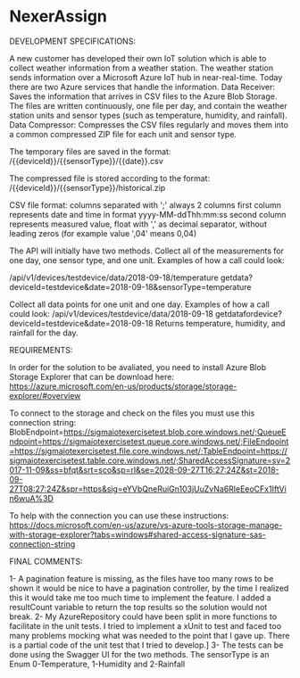 # NexerAssign

DEVELOPMENT SPECIFICATIONS:

A new customer has developed their own IoT solution which is able to collect weather information from a weather station. The weather station sends information over a Microsoft Azure IoT hub in near-real-time. Today there are two Azure services that handle the information.
Data Receiver: Saves the information that arrives in CSV files to the Azure Blob Storage. The files are written continuously, one file per day, and contain the weather station units and sensor types (such as temperature, humidity, and rainfall).
Data Compressor: Compresses the CSV files regularly and moves them into a common compressed ZIP file for each unit and sensor type.

The temporary files are saved in the format: /{{deviceId}}/{{sensorType}}/{{date}}.csv

The compressed file is stored according to the format: /{{deviceId}}/{{sensorType}}/historical.zip

CSV file format:
columns separated with ';'
always 2 columns
first column represents date and time in format yyyy-MM-ddThh:mm:ss
second column represents measured value, float with ',' as decimal separator, without leading zeros (for example value ',04' means 0,04)

The API will initially have two methods.
Collect all of the measurements for one day, one sensor type, and one unit. Examples of how a call could look:

/api/v1/devices/testdevice/data/2018-09-18/temperature
getdata?deviceId=testdevice&date=2018-09-18&sensorType=temperature

Collect all data points for one unit and one day. Examples of how a call could look:
/api/v1/devices/testdevice/data/2018-09-18
getdatafordevice?deviceId=testdevice&date=2018-09-18 Returns temperature, humidity, and rainfall for the day.

REQUIREMENTS:

In order for the solution to be avaliated, you need to install Azure Blob Storage Explorer that can be download here:
https://azure.microsoft.com/en-us/products/storage/storage-explorer/#overview

To connect to the storage and check on the files you must use this connection string:
BlobEndpoint=https://sigmaiotexercisetest.blob.core.windows.net/;QueueEndpoint=https://sigmaiotexercisetest.queue.core.windows.net/;FileEndpoint=https://sigmaiotexercisetest.file.core.windows.net/;TableEndpoint=https://sigmaiotexercisetest.table.core.windows.net/;SharedAccessSignature=sv=2017-11-09&ss=bfqt&srt=sco&sp=rl&se=2028-09-27T16:27:24Z&st=2018-09-27T08:27:24Z&spr=https&sig=eYVbQneRuiGn103jUuZvNa6RleEeoCFx1IftVin6wuA%3D

To help with the connection you can use these instructions:
https://docs.microsoft.com/en-us/azure/vs-azure-tools-storage-manage-with-storage-explorer?tabs=windows#shared-access-signature-sas-connection-string


FINAL COMMENTS:

1- A pagination feature is missing, as the files have too many rows to be shown it would be nice to have a pagination controller, by the time I realized this it would take me too much time to implement the feature. I added a resultCount variable to return the top results so the solution would not break.
2- My AzureRepository could have been split in more functions to facilitate in the unit tests. I tried to implement a xUnit to test and faced too many problems mocking what was needed to the point that I gave up. There is a partial code of the unit test that I tried to develop.]
3- The tests can be done using the Swagger UI for the two methods. The sensorType is an Enum 0-Temperature, 1-Humidity and 2-Rainfall


